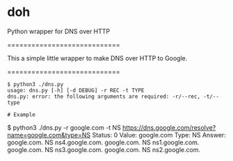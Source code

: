 # doh
Python wrapper for DNS over HTTP

============================

This a simple little wrapper to make DNS over HTTP to Google.

============================

```
$ python3 ./dns.py
usage: dns.py [-h] [-d DEBUG] -r REC -t TYPE
dns.py: error: the following arguments are required: -r/--rec, -t/--type

# Example
```
$ python3 ./dns.py -r google.com -t NS
https://dns.google.com/resolve?name=google.com&type=NS
Status: 0
Value:	google.com
Type:	NS
Answer:
google.com.	NS	ns4.google.com.
google.com.	NS	ns1.google.com.
google.com.	NS	ns3.google.com.
google.com.	NS	ns2.google.com.


